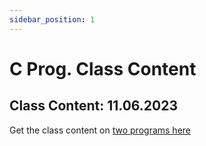 ```yaml
---
sidebar_position: 1
---
```


# C Prog. Class Content

## Class Content: 11.06.2023

Get the class content on [two programs here](https://drive.google.com/drive/folders/1JfWDNeaysQB7I0URwc2-NuUgbHbs58Gu?usp=drive_link)
